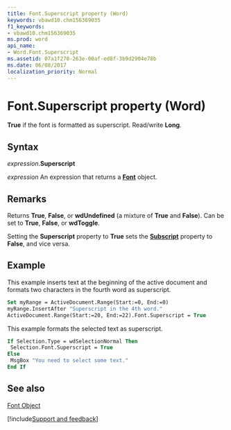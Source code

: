```yaml
---
title: Font.Superscript property (Word)
keywords: vbawd10.chm156369035
f1_keywords:
- vbawd10.chm156369035
ms.prod: word
api_name:
- Word.Font.Superscript
ms.assetid: 07a1f270-263e-00af-ed8f-3b9d2904e78b
ms.date: 06/08/2017
localization_priority: Normal
---
```



# Font.Superscript property (Word)

 **True** if the font is formatted as superscript. Read/write **Long**.


## Syntax

_expression_.**Superscript**

 _expression_ An expression that returns a **[Font](Word.Font.md)** object.


## Remarks

Returns  **True**, **False**, or **wdUndefined** (a mixture of **True** and **False**). Can be set to **True**, **False**, or **wdToggle**.

Setting the  **Superscript** property to **True** sets the **[Subscript](Word.Font.Subscript.md)** property to **False**, and vice versa.


## Example

This example inserts text at the beginning of the active document and formats two characters in the fourth word as superscript.


```vb
Set myRange = ActiveDocument.Range(Start:=0, End:=0) 
myRange.InsertAfter "Superscript in the 4th word." 
ActiveDocument.Range(Start:=20, End:=22).Font.Superscript = True
```

This example formats the selected text as superscript.




```vb
If Selection.Type = wdSelectionNormal Then 
 Selection.Font.Superscript = True 
Else 
 MsgBox "You need to select some text." 
End If
```


## See also


[Font Object](Word.Font.md)

[!include[Support and feedback](~/includes/feedback-boilerplate.md)]